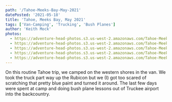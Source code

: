 ```yaml
---
path: '/Tahoe-Meeks-Bay-May-2021'
datePosted: '2021-05-18'
title: 'Tahoe, Meeks Bay, May 2021'
tags: ['Van-Camping', 'Trucking', 'Bush Planes']
author: 'Keith Mock'
photos:
  - https://adventure-head-photos.s3.us-west-2.amazonaws.com/Tahoe-Meeks-Bay-May-2021/IMG_1668.jpeg
  - https://adventure-head-photos.s3.us-west-2.amazonaws.com/Tahoe-Meeks-Bay-May-2021/IMG_1671.jpeg
  - https://adventure-head-photos.s3.us-west-2.amazonaws.com/Tahoe-Meeks-Bay-May-2021/IMG_1699.jpeg
  - https://adventure-head-photos.s3.us-west-2.amazonaws.com/Tahoe-Meeks-Bay-May-2021/IMG_1700.jpeg
  - https://adventure-head-photos.s3.us-west-2.amazonaws.com/Tahoe-Meeks-Bay-May-2021/IMG_2091.jpeg
---
```


On this routine Tahoe trip, we camped on the western shores in the van. We took the truck part way up the Rubicon but we (I) got too scared of scratching that pretty blue paint and turned it around. The last few days were spent at camp and doing bush plane lessons out of Truckee airport into the backcountry.
